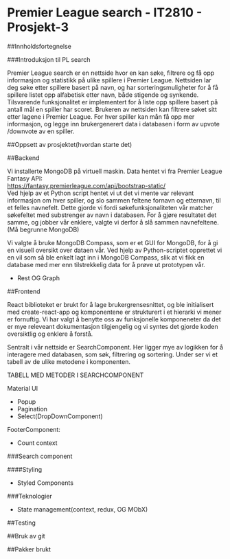# Premier League search - IT2810 - Prosjekt-3

##Innholdsfortegnelse 




###Introduksjon til PL search 

Premier League search er en nettside hvor en kan søke, filtrere og få opp informasjon og statistikk på ulike spillere 
i Premier League. Nettsiden lar deg søke etter spillere basert på navn, og har sorteringsmuligheter for å få spillere 
listet opp alfabetisk etter navn, både stigende og synkende. Tilsvarende funksjonalitet er implementert for å liste opp 
spillere basert på antall mål en spiller har scoret. Brukeren av nettsiden kan filtrere søket sitt etter lagene i Premier
League. For hver spiller kan mån få opp mer informasjon, og legge inn brukergenerert data i databasen i form av upvote
/downvote av en spiller. 





##Oppsett av prosjektet(hvordan starte det)



##Backend 

Vi installerte MongoDB på virtuell maskin. Data hentet vi fra Premier League Fantasy API: 
<br/>https://fantasy.premierleague.com/api/bootstrap-static/
<br/>Ved hjelp av et Python script hentet vi ut det vi mente var relevant informasjon om hver spiller, og slo sammen feltene
fornavn og etternavn, til et felles navnefelt. Dette gjorde vi fordi søkefunksjonaliteten vår matcher søkefeltet med 
substrenger av navn i databasen. For å gjøre resultatet det samme, og jobber vår enklere, valgte vi derfor å slå sammen
navnefeltene. 
(Må begrunne MongoDB)

Vi valgte å bruke MongoDB Compass, som er et GUI for MongoDB, for å gi en visuell oversikt over dataen vår. 
Ved hjelp av Python-scriptet opprettet vi en vil som så ble enkelt lagt inn i MongoDB Compass, slik at vi fikk en database med 
mer enn tilstrekkelig data for å prøve ut prototypen vår. 



- Rest OG Graph


##Frontend 

React biblioteket er brukt for å lage brukergrensesnittet, og ble initialisert med create-react-app og
komponentene er strukturert i et hierarki vi mener er fornuftig. Vi har valgt å benytte oss av funksjonelle
komponeneter da det er mye releveant dokumentasjon tilgjengelig og vi syntes det gjorde koden oversiktlig
og enklere å forstå. 


Sentralt i vår nettside er SearchComponent. Her ligger mye av logikken for å interagere med databasen, som
søk, filtrering og sortering. Under ser vi et tabell av de ulike metodene i komponenten.

TABELL MED METODER I SEARCHCOMPONENT

Material UI
- Popup
- Pagination 
- Select(DropDownComponent)



FooterComponent:
- Count context 

###Search component 

####Styling

- Styled Components

###Teknologier

- State management(context, redux, OG MObX)

##Testing

##Bruk av git



##Pakker brukt


